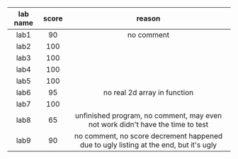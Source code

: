 | lab name | score | reason                                                                                 |
|:--------:|:-----:|:--------------------------------------------------------------------------------------:|
| lab1     |  90   | no comment                                                                             |
| lab2     | 100   |                                                                                        |
| lab3     | 100   |                                                                                        |
| lab4     | 100   |                                                                                        |
| lab5     | 100   |                                                                                        |
| lab6     |  95   | no real 2d array in function                                                           |
| lab7     | 100   |                                                                                        |
| lab8     |  65   | unfinished program, no comment, may even not work didn't have the time to test         |
| lab9     |  90   | no comment, no score decrement happened due to ugly listing at the end, but it's ugly  |

